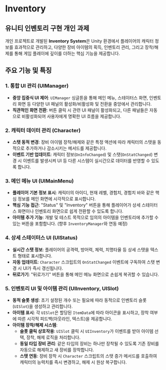 # Inventory

## 유니티 인벤토리 구현 개인 과제

개인 프로젝트로 개발된 **Inventory System**은 Unity 환경에서 플레이어의 캐릭터 정보를 효과적으로 관리하고, 다양한 장비 아이템의 획득, 인벤토리 관리, 그리고 장착/해제를 통해 게임 플레이에 깊이를 더하는 핵심 기능을 제공합니다.

## 주요 기능 및 특징

### 1. 통합 UI 관리 (UIManager)

* **중앙 집중식 UI 제어**: `UIManager` 싱글톤을 통해 메인 메뉴, 스테이터스 화면, 인벤토리 화면 등 다양한 UI 패널의 활성화/비활성화 및 전환을 중앙에서 관리합니다.
* **직관적인 화면 전환**: 버튼 클릭 시 관련 UI 패널이 활성화되고, 다른 패널들은 자동으로 비활성화되어 사용자에게 명확한 UI 흐름을 제공합니다.

### 2. 캐릭터 데이터 관리 (Character)

* **스탯 동적 변경**: 장비 아이템 장착/해제와 같은 특정 액션에 따라 캐릭터의 스탯을 동적으로 추가하거나 감소시키는 메서드를 제공합니다.
* **이벤트 기반 업데이트**: 캐릭터 정보(`OnInfoChanged`) 및 스탯(`OnStatChanged`) 변경 시 이벤트를 발생시켜 UI 등 다른 시스템이 실시간으로 데이터를 반영할 수 있도록 합니다.

### 3. 메인 메뉴 UI (UIMainMenu)

* **플레이어 기본 정보 표시**: 캐릭터의 아이디, 현재 레벨, 경험치, 경험치 바와 같은 핵심 정보를 메인 화면에 시각적으로 표시합니다.
* **핵심 기능 접근**: "Status" 및 "Inventory" 버튼을 통해 플레이어가 상세 스테이터스 화면이나 인벤토리 화면으로 쉽게 전환할 수 있도록 합니다.
* **아이템 추가 기능**: 개발 및 테스트 목적으로 임의의 아이템을 인벤토리에 추가할 수 있는 버튼을 포함합니다. (향후 `InventoryManager`와 연동 예정)

### 4. 상세 스테이터스 UI (UIStatus)

* **실시간 스탯 정보**: 플레이어의 공격력, 방어력, 체력, 치명타율 등 상세 스탯을 텍스트 형태로 표시합니다.
* **자동 업데이트**: `Character` 스크립트의 `OnStatChanged` 이벤트에 구독하여 스탯 변경 시 UI가 즉시 갱신됩니다.
* **뒤로가기**: "뒤로가기" 버튼을 통해 메인 메뉴 화면으로 손쉽게 복귀할 수 있습니다.

### 5. 인벤토리 UI 및 아이템 관리 (UIInventory, UISlot)

* **동적 슬롯 생성**: 초기 설정된 개수 또는 필요에 따라 동적으로 인벤토리 슬롯(`UISlot`)을 생성하고 관리합니다.
* **아이템 표시**: 각 `UISlot`은 할당된 `ItemData`에 따라 아이콘을 표시하고, 장착 여부에 따른 시각적 피드백(아웃라인, 텍스트)을 제공합니다.
* **아이템 장착/해제 시스템**:
    * **슬롯 클릭 상호작용**: `UISlot` 클릭 시 `UIInventory`가 이벤트를 받아 아이템 선택, 장착, 해제 로직을 처리합니다.
    * **동일 타입 장비 관리**: 같은 타입의 장비는 하나만 장착될 수 있도록 기존 장비를 자동으로 해제하고 새 장비를 장착합니다.
    * **스탯 연동**: 장비 장착 시 `Character` 스크립트의 스탯 증가 메서드를 호출하여 캐릭터의 능력치를 즉시 변경하고, 해제 시 원상 복구합니다.
